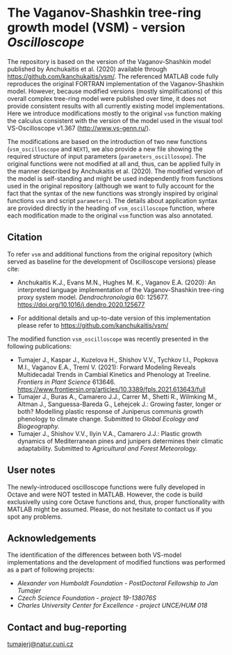 # The Vaganov-Shashkin tree-ring growth model (VSM) - version *Oscilloscope*

The repository is based on the version of the Vaganov-Shashkin model published by Anchukaitis et al. (2020) available through https://github.com/kanchukaitis/vsm/. The referenced MATLAB code fully reproduces the original FORTRAN implementation of the Vaganov-Shashkin model. However, because modified versions (mostly simplifications) of this overall complex tree-ring model were published over time, it does not provide consistent results with all currently existing model implementations. Here we introduce modifications mostly to the original `vsm` function making the calculus consistent with the version of the model used in the visual tool VS-Oscilloscope v1.367 (http://www.vs-genn.ru/).

The modifications are based on the introduction of two new functions (`vsm_oscilloscope` and `NEXT`), we also provide a new file showing the required structure of input parameters (`parameters_oscillosope`). The original functions were not modified at all and, thus, can be applied fully in the manner described by Anchukaitis et al. (2020). The modified version of the model is self-standing and might be used independently from functions used in the original repository (although we want to fully account for the fact that the syntax of the new functions was strongly inspired by original functions `vsm` and script `parameters`). The details about application syntax are provided directly in the heading of `vsm_oscilloscope` function, where each modification made to the original `vsm` function was also annotated.

## Citation

To refer `vsm` and additional functions from the original repository (which served as baseline for the development of Oscilloscope versions) please cite:

   - Anchukaitis K.J., Evans M.N., Hughes M. K.,  Vaganov E.A. (2020): An interpreted language implementation of the Vaganov-Shashkin tree-ring proxy system model. *Dendrochronologia* 60: 125677. https://doi.org/10.1016/j.dendro.2020.125677
   
   - For additional details and up-to-date version of this implementation please refer to https://github.com/kanchukaitis/vsm/

The modified function `vsm_oscilloscope` was recently presented in the following publications:

   - Tumajer J., Kaspar J., Kuzelova H., Shishov V.V., Tychkov I.I., Popkova M.I., Vaganov E.A., Treml V. (2021): Forward Modeling Reveals Multidecadal Trends in Cambial Kinetics and Phenology at Treeline. *Frontiers in Plant Science* 613646. https://www.frontiersin.org/articles/10.3389/fpls.2021.613643/full
   - Tumajer J., Buras A., Camarero J.J., Carrer M., Shetti R., Wilmking M., Altman J., Sanguessa-Bareda G., Lehejcek J.: Growing faster, longer or both? Modelling plastic response of Juniperus communis growth phenology to climate change. Submitted to *Global Ecology and Biogeography.*
   - Tumajer J., Shishov V.V., Ilyin V.A., Camarero J.J.: Plastic growth dynamics of Mediterranean pines and junipers determines their climatic adaptability. Submitted to *Agricultural and Forest Meteorology.*

## User notes

The newly-introduced oscilloscope functions were fully developed in Octave and were NOT tested in MATLAB. However, the code is build exclusivelly using core Octave functions and, thus, proper functionality with MATLAB might be assumed. Please, do not hesitate to contact us if you spot any problems.

## Acknowledgements

The identification of the differences between both VS-model implementations and the development of modified functions was performed as a part of following projects:

   - *Alexander von Humboldt Foundation - PostDoctoral Fellowship to Jan Tumajer*
   - *Czech Science Foundation - project 19-138076S*
   - *Charles University Center for Excellence - project UNCE/HUM 018*

## Contact and bug-reporting
tumajerj@natur.cuni.cz
